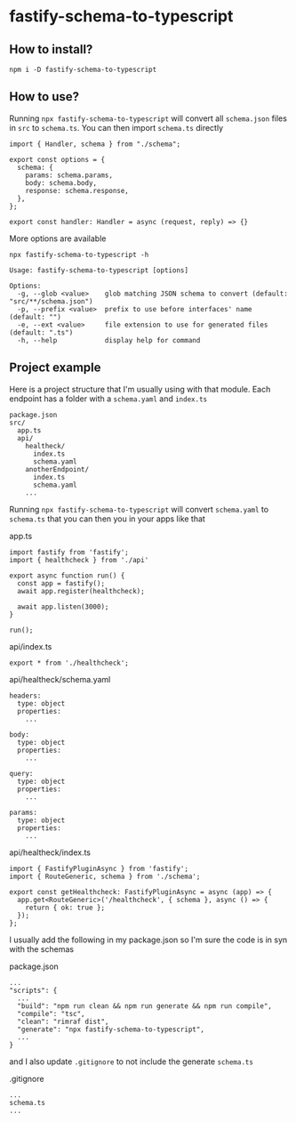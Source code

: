 # fastify-schema-to-typescript

## How to install?

```
npm i -D fastify-schema-to-typescript
```

## How to use?

Running `npx fastify-schema-to-typescript` will convert all `schema.json` files in `src` to `schema.ts`.
You can then import `schema.ts` directly

```
import { Handler, schema } from "./schema";

export const options = {
  schema: {
    params: schema.params,
    body: schema.body,
    response: schema.response,
  },
};

export const handler: Handler = async (request, reply) => {}
```

More options are available

```
npx fastify-schema-to-typescript -h

Usage: fastify-schema-to-typescript [options]

Options:
  -g, --glob <value>    glob matching JSON schema to convert (default: "src/**/schema.json")
  -p, --prefix <value>  prefix to use before interfaces' name (default: "")
  -e, --ext <value>     file extension to use for generated files (default: ".ts")
  -h, --help            display help for command
```

## Project example

Here is a project structure that I'm usually using with that module.
Each endpoint has a folder with a `schema.yaml` and `index.ts`

```
package.json
src/
  app.ts
  api/
    healtheck/
      index.ts
      schema.yaml
    anotherEndpoint/
      index.ts
      schema.yaml
    ...
```

Running `npx fastify-schema-to-typescript` will convert `schema.yaml` to `schema.ts` that you can then you in your apps like that

app.ts

```
import fastify from 'fastify';
import { healthcheck } from './api'

export async function run() {
  const app = fastify();
  await app.register(healthcheck);

  await app.listen(3000);
}

run();
```

api/index.ts

```
export * from './healthcheck';
```

api/healtheck/schema.yaml

```
headers:
  type: object
  properties:
    ...

body:
  type: object
  properties:
    ...

query:
  type: object
  properties:
    ...

params:
  type: object
  properties:
    ...
```

api/healtheck/index.ts

```
import { FastifyPluginAsync } from 'fastify';
import { RouteGeneric, schema } from './schema';

export const getHealthcheck: FastifyPluginAsync = async (app) => {
  app.get<RouteGeneric>('/healthcheck', { schema }, async () => {
    return { ok: true };
  });
};
```

I usually add the following in my package.json so I'm sure the code is in syn with the schemas

package.json

```
...
"scripts": {
  ...
  "build": "npm run clean && npm run generate && npm run compile",
  "compile": "tsc",
  "clean": "rimraf dist",
  "generate": "npx fastify-schema-to-typescript",
  ...
}
```

and I also update `.gitignore` to not include the generate `schema.ts`

.gitignore

```
...
schema.ts
...
```
